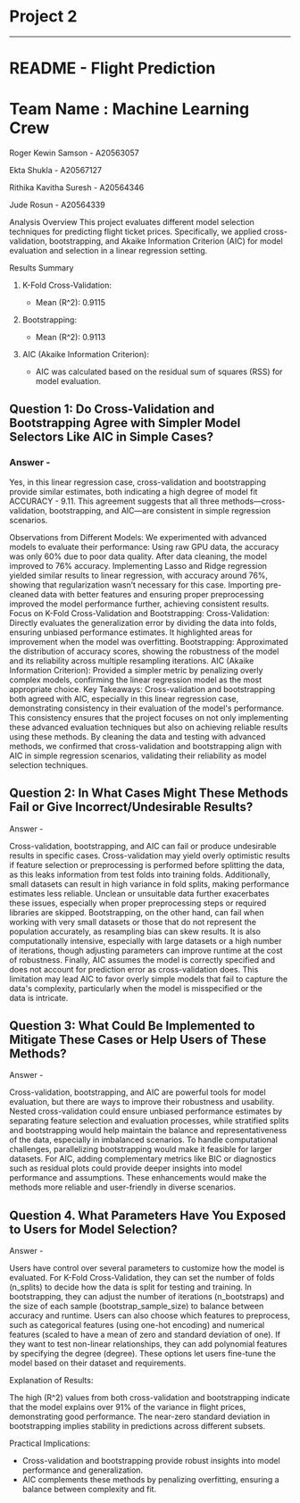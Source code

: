 # Project 2
------
# README - Flight Prediction

# Team Name : Machine Learning Crew
Roger Kewin Samson - A20563057

Ekta Shukla - A20567127

Rithika Kavitha Suresh - A20564346

Jude Rosun - A20564339

Analysis Overview
This project evaluates different model selection techniques for predicting flight ticket prices. Specifically, we applied cross-validation, bootstrapping, and Akaike Information Criterion (AIC) for model evaluation and selection in a linear regression setting.

Results Summary
1. K-Fold Cross-Validation:
   - Mean (R^2): 0.9115

2. Bootstrapping:
   - Mean (R^2): 0.9113

3. AIC (Akaike Information Criterion):
   - AIC was calculated based on the residual sum of squares (RSS) for model evaluation.


## Question 1: Do Cross-Validation and Bootstrapping Agree with Simpler Model Selectors Like AIC in Simple Cases?

### Answer -

Yes, in this linear regression case, cross-validation and bootstrapping provide similar estimates, both indicating a high degree of model fit ACCURACY - 9.11. This agreement suggests that all three methods—cross-validation, bootstrapping, and AIC—are consistent in simple regression scenarios.

Observations from Different Models:
We experimented with advanced models to evaluate their performance:
Using raw GPU data, the accuracy was only 60% due to poor data quality.
After data cleaning, the model improved to 76% accuracy.
Implementing Lasso and Ridge regression yielded similar results to linear regression, with accuracy around 76%, showing that regularization wasn’t necessary for this case.
Importing pre-cleaned data with better features and ensuring proper preprocessing improved the model performance further, achieving consistent results.
Focus on K-Fold Cross-Validation and Bootstrapping:
Cross-Validation: Directly evaluates the generalization error by dividing the data into folds, ensuring unbiased performance estimates. It highlighted areas for improvement when the model was overfitting.
Bootstrapping: Approximated the distribution of accuracy 
scores, showing the robustness of the model and its reliability across multiple resampling iterations.
AIC (Akaike Information Criterion): Provided a simpler metric by penalizing overly complex models, confirming the linear regression model as the most appropriate choice.
Key Takeaways:
Cross-validation and bootstrapping both agreed with AIC, especially in this linear regression case, demonstrating consistency in their evaluation of the model's performance.
This consistency ensures that the project focuses on not only implementing these advanced evaluation techniques but also on achieving reliable results using these methods.
By cleaning the data and testing with advanced methods, we confirmed that cross-validation and bootstrapping align with AIC in simple regression scenarios, validating their reliability as model selection techniques.

## Question 2: In What Cases Might These Methods Fail or Give Incorrect/Undesirable Results?

Answer - 

Cross-validation, bootstrapping, and AIC can fail or produce undesirable results in specific cases. Cross-validation may yield overly optimistic results if feature selection or preprocessing is performed before splitting the data, as this leaks information from test folds into training folds. Additionally, small datasets can result in high variance in fold splits, making performance estimates less reliable. Unclean or unsuitable data further exacerbates these issues, especially when proper preprocessing steps or required libraries are skipped. Bootstrapping, on the other hand, can fail when working with very small datasets or those that do not represent the population accurately, as resampling bias can skew results. It is also computationally intensive, especially with large datasets or a high number of iterations, though adjusting parameters can improve runtime at the cost of robustness. Finally, AIC assumes the model is correctly specified and does not account for prediction error as cross-validation does. This limitation may lead AIC to favor overly simple models that fail to capture the data's complexity, particularly when the model is misspecified or the data is intricate.

## Question 3: What Could Be Implemented to Mitigate These Cases or Help Users of These Methods?

Answer - 

Cross-validation, bootstrapping, and AIC are powerful tools for model evaluation, but there are ways to improve their robustness and usability. Nested cross-validation could ensure unbiased performance estimates by separating feature selection and evaluation processes, while stratified splits and bootstrapping would help maintain the balance and representativeness of the data, especially in imbalanced scenarios. To handle computational challenges, parallelizing bootstrapping would make it feasible for larger datasets. For AIC, adding complementary metrics like BIC or diagnostics such as residual plots could provide deeper insights into model performance and assumptions. These enhancements would make the methods more reliable and user-friendly in diverse scenarios. 

## Question 4. What Parameters Have You Exposed to Users for Model Selection?

Answer - 

Users have control over several parameters to customize how the model is evaluated. For K-Fold Cross-Validation, they can set the number of folds (n_splits) to decide how the data is split for testing and training. In bootstrapping, they can adjust the number of iterations (n_bootstraps) and the size of each sample (bootstrap_sample_size) to balance between accuracy and runtime. Users can also choose which features to preprocess, such as categorical features (using one-hot encoding) and numerical features (scaled to have a mean of zero and standard deviation of one). If they want to test non-linear relationships, they can add polynomial features by specifying the degree (degree). These options let users fine-tune the model based on their dataset and requirements.


Explanation of Results:

The high (R^2) values from both cross-validation and bootstrapping indicate that the model explains over 91% of the variance in flight prices, demonstrating good performance. The near-zero standard deviation in bootstrapping implies stability in predictions across different subsets.

Practical Implications:

- Cross-validation and bootstrapping provide robust insights into model performance and generalization.
- AIC complements these methods by penalizing overfitting, ensuring a balance between complexity and fit.

